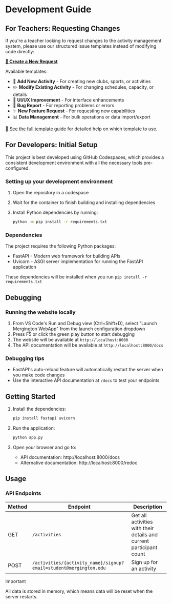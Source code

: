 # Development Guide

## For Teachers: Requesting Changes

If you're a teacher looking to request changes to the activity management system, please use our structured issue templates instead of modifying code directly:

**[📝 Create a New Request](https://github.com/mmotiy/skills-expand-your-team-with-copilot/issues/new/choose)**

Available templates:
- 🎯 **Add New Activity** - For creating new clubs, sports, or activities
- ✏️ **Modify Existing Activity** - For changing schedules, capacity, or details
- 🎨 **UI/UX Improvement** - For interface enhancements
- 🐛 **Bug Report** - For reporting problems or errors
- ✨ **New Feature Request** - For requesting new capabilities
- 📊 **Data Management** - For bulk operations or data import/export

[📖 See the full template guide](.github/ISSUE_TEMPLATE/README.md) for detailed help on which template to use.

## For Developers: Initial Setup

This project is best developed using GitHub Codespaces, which provides a consistent development environment with all the necessary tools pre-configured.

### Setting up your development environment

1. Open the repository in a codespace
2. Wait for the container to finish building and installing dependencies
3. Install Python dependencies by running:

   ```bash
   python -m pip install -r requirements.txt
   ```

### Dependencies

The project requires the following Python packages:

- FastAPI - Modern web framework for building APIs
- Uvicorn - ASGI server implementation for running the FastAPI application

These dependencies will be installed when you run `pip install -r requirements.txt`

## Debugging

### Running the website locally

1. From VS Code's Run and Debug view (Ctrl+Shift+D), select "Launch Mergington WebApp" from the launch configuration dropdown
2. Press F5 or click the green play button to start debugging
3. The website will be available at `http://localhost:8000`
4. The API documentation will be available at `http://localhost:8000/docs`

### Debugging tips

- FastAPI's auto-reload feature will automatically restart the server when you make code changes
- Use the interactive API documentation at `/docs` to test your endpoints

## Getting Started

1. Install the dependencies:

   ```bash
   pip install fastapi uvicorn
   ```

2. Run the application:

   ```bash
   python app.py
   ```

3. Open your browser and go to:
   - API documentation: http://localhost:8000/docs
   - Alternative documentation: http://localhost:8000/redoc

## Usage

### API Endpoints

| Method | Endpoint                                                          | Description                                                         |
| ------ | ----------------------------------------------------------------- | ------------------------------------------------------------------- |
| GET    | `/activities`                                                     | Get all activities with their details and current participant count |
| POST   | `/activities/{activity_name}/signup?email=student@mergington.edu` | Sign up for an activity                                             |

> [!IMPORTANT]
> All data is stored in memory, which means data will be reset when the server restarts.
